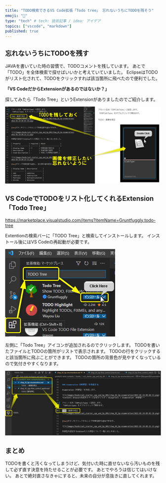 ```yaml
---
title: "TODO検索できるVS Code拡張「Todo tree」 忘れないうちにTODOを残そう"
emoji: "🦉"
type: "tech" # tech: 技術記事 / idea: アイデア
topics: ["vscode", "markdown"]
published: true
---
```


## 忘れないうちにTODOを残す

JAVAを書いていた時の習慣で、TODOコメントを残しています。
あとで「TODO」を全体検索で探せばいいかと考えていていました。
EclipseはTODOがリスト化されて、TODOをクリックすれば該当箇所に飛べたので便利でした。

**「VS CodeだからExtensionがあるのではないか？」**

探してみたら「Todo Tree」というExtensionがありましたのでご紹介します。

![](/images/articles/vscode_extension_todo_tree/2022-02-04-06-17-50.png)


## VS CodeでTODOをリスト化してくれるExtension「Todo Tree」

https://marketplace.visualstudio.com/items?itemName=Gruntfuggly.todo-tree

Extentionの検索バーに「TODO Tree」と検索してインストールします。
インストール後にはVS Codeの再起動が必要です。

![](/images/articles/vscode_extension_todo_tree/2022-02-04-06-06-28.png)

左側に「Todo Tree」アイコンが追加されるのでクリックします。
TODOを書いたファイルとTODOの箇所がリストで表示されます。
TODOの行をクリックすると該当箇所に飛ぶことができます。
TODOの箇所の背景色が見やすくなっているので気付きやすくなります。

![](/images/articles/vscode_extension_todo_tree/2022-02-04-06-14-05.png)

## まとめ

TODOを書くと汚くなってしまうけど、気付いた時に直せないなら汚いものを残して必ず直す決意を持たせることが必要です。
あとでやろうは信じてはいけない。
あとで絶対直さなきゃにすると、未来の自分が息抜きに直してくれます。
